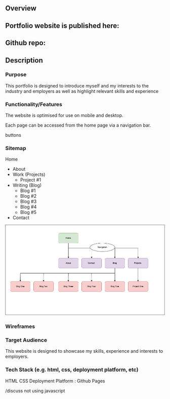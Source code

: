 ## Overview 

## Portfolio website is published here: 

## Github repo: 

## Description 

### Purpose

This portfolio is designed to introduce myself and my interests to the industry and employers as well as highlight relevant skills and experience

### Functionality/Features 

The website is optimised for use on mobile and desktop. 

Each page can be accessed from the home page via a navigation bar. 

buttons 

### Sitemap 

Home
- About  
- Work (Projects) 
  - Project #1 
- Writing (Blog)
    - Blog #1 
    - Blog #2 
    - Blog #3
    - Blog #4 
    - Blog #5
- Contact 

![Portfolio Sitemap](./docs/portfolio.sitemap.png "Portfolio Sitemap")

### Wireframes 



### Target Audience 

This website is designed to showcase my skills, experience and interests to employers. 

### Tech Stack (e.g. html, css, deployment platform, etc)

HTML
CSS 
Deployment Platform : Github Pages

/discuss not using javascript  